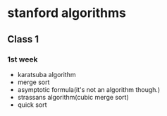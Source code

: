# stanford algorithms

## Class 1

### 1st week

- karatsuba algorithm
- merge sort
- asymptotic formula(it's not an algorithm though.)
- strassans algorithm(cubic merge sort)
- quick sort
